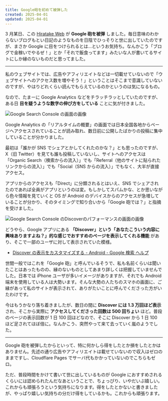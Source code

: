 ```yaml
---
title: Google砲を初めて被弾した
created: 2025-04-01
updated: 2025-04-01
---
```


3 月某日、この [Hiratake Web](/) が **Google 砲を被弾** しました。毎日意味のわからないブログもとい日記のようなものを日陰でひっそりと世に出していたのですが、まさか Google に目をつけられるとは…というお気持ち。なんかこう「ブログで金稼いでやるぜ！」とか「それで飯食ってます」みたいな人が書いてるサイトにしか縁のないものだと思ってました。

---

私のウェブサイトでは、広告やアフィリエイトなどは一切載せていないので「ウェブサイトへのアクセス数を増やそう！」ということはそこまで意識していないのですが、やはりどれくらい読んでもらえているのかというのは気になるもの。

なので、たまーに Google Analytics などをチラッチラッとしていたのですが、ある日 **目を疑うような数字の伸び方をしている** ことに気が付きました。

![Google Search Console の画面の画像](e0eab889-1a73-40aa-0af9-04935b871500)

Google Analytics の「リアルタイムの概要」の画面では日本全国各地からページへアクセスされていることが読み取れ、数日前に公開したばかりの投稿に集中していることが分かりました。

最初は「誰かが SNS でシェアとかしてくれたのかな？」とも思ったのですが、X（旧 Twitter）を見ても誰も投稿していないし、サイトへのアクセスは「Organic Search（検索からの流入）」でも「Referral（他のサイトに貼られたリンクからの流入）」でも「Social（SNS からの流入）」でもなく、大半が直接アクセス。

アプリからのアクセスも「Direct」に分類されるとはいえ、SNS でシェアされたのであれば全員がアプリというのは変。もしかしてスパムかな、とか思いながら色々情報を見ていくと OS が Android のデバイスからのアクセスが急増していることが分かり、そのタイミングで知り合いから「Google 砲では？」と指摘を受けました。

![Google Search Console のDiscoverのパフォーマンスの画面の画像](08affb5d-90dc-48f0-5812-39f9b2fc3700)

どうやら、Google アプリにある **「Discover」という「あなたこういう内容に興味ありますよね？」的な感じでおすすめのページを表示してくれる機能** があり、そこで一部のユーザに対して表示されていた模様。

- [Discover の表示をカスタマイズする - Android - Google 検索 ヘルプ](https://support.google.com/websearch/answer/2819496)

世間一般ではこれを「Google 砲」と呼んでいるそうで、私も名前くらいは聞いたことはあったものの、縁のないものとしてあまり詳しくは把握していませんでした。日本では iPhone ユーザが多いイメージがありますが、それでも Android 端末を使用している人は大勢います。そんな大勢の人たちのスマホの画面に、ご縁があって私のサイトが表示されて、ありがたいことに呼んでくださった方がいたわけです。

今はもうかなり落ち着きましたが、数日の間に **Discover には 1.3 万回ほど表示** され、そこから実際に **アクセスしてくださった回数は 500 回ちょい** ほど。普段のページの表示回数が 1 日 100 回ほどなので、そこに Discover から 1 日 100 ほど足されてほぼ倍に。なんかこう、突然やって来て去っていく嵐のようでした。

---

Google 砲を被弾したからといって、特に何かしら得をしたとか損をしたとかはありません。先述の通り広告やアフィリエイトは載せていないので収入はゼロのままですし、Cloudflare Pages でサーバ代もかかっていないのでこちらもゼロ。

ただ、普段時間をかけて書いて世に出しているものが Google におすすめされるくらいには認められたんだなあということで、ちょっぴり、いやだいぶ嬉しい。これからも頑張ろうという気持ちになります。得をしたとかないと書きましたが、やっぱり嬉しい気持ちの分だけ得をしているかも。これからも頑張ります。
